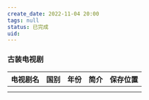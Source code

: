 ```yaml
---
create_date: 2022-11-04 20:00
tags: null
status: 已完成 
uid: 
---
```


### 古装电视剧

| 电视剧名 | 国别 | 年份 | 简介 | 保存位置 | 
| ------ | ---- | -------- | ---- | -------- |
|        |      |          |      |          |
|        |      |          |      |          |